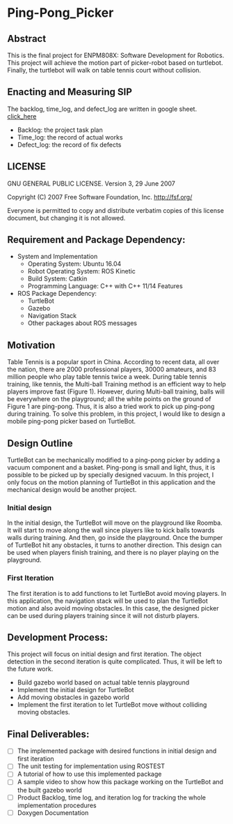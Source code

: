 # Ping-Pong_Picker
## Abstract
This is the final project for ENPM808X: Software Development for Robotics. This project will achieve the motion part of picker-robot based on turtlebot. Finally, the turtlebot will walk on table tennis court without collision. 

## Enacting and Measuring SIP
The backlog, time_log, and defect_log are written in google sheet. [click_here](https://docs.google.com/spreadsheets/d/1oc-uXwMSMHGoVznmhH2XxiHXGW3xBzAiTr5E5UuIOBQ/edit?usp=sharing)
- Backlog: the project task plan
- Time_log: the record of actual works
- Defect_log: the record of fix defects

## LICENSE
GNU GENERAL PUBLIC LICENSE. Version 3, 29 June 2007

Copyright (C) 2007 Free Software Foundation, Inc. <http://fsf.org/>

Everyone is permitted to copy and distribute verbatim copies of this license document, but changing it is not allowed.

## Requirement and Package Dependency:
- System and Implementation
  - Operating System: Ubuntu 16.04
  - Robot Operating System: ROS Kinetic
  - Build System: Catkin
  - Programming Language: C++ with C++ 11/14 Features
- ROS Package Dependency:
  - TurtleBot
  - Gazebo
  - Navigation Stack
  - Other packages about ROS messages

## Motivation
Table Tennis is a popular sport in China. According to recent data, all over the nation, there are
2000 professional players, 30000 amateurs, and 83 million people who play table tennis twice a
week. During table tennis training, like tennis, the Multi-ball Training method is an efficient way
to help players improve fast (Figure 1). However, during Multi-ball training, balls will be
everywhere on the playground; all the white points on the ground of Figure 1 are ping-pong.
Thus, it is also a tried work to pick up ping-pong during training. To solve this problem, in this
project, I would like to design a mobile ping-pong picker based on TurtleBot.

## Design Outline
TurtleBot can be mechanically modified to a ping-pong picker by adding a vacuum component
and a basket. Ping-pong is small and light, thus, it is possible to be picked up by specially
designed vacuum. In this project, I only focus on the motion planning of TurtleBot in this
application and the mechanical design would be another project.

### Initial design
In the initial design, the TurtleBot will move on the playground like Roomba. It will start to move
along the wall since players like to kick balls towards walls during training. And then, go inside
the playground. Once the bumper of TurtleBot hit any obstacles, it turns to another direction.
This design can be used when players finish training, and there is no player playing on the
playground.

### First Iteration
The first iteration is to add functions to let TurtleBot avoid moving players. In this application, the
navigation stack will be used to plan the TurtleBot motion and also avoid moving obstacles. In
this case, the designed picker can be used during players training since it will not disturb
players.

## Development Process:
This project will focus on initial design and first iteration. The object detection in the second
iteration is quite complicated. Thus, it will be left to the future work.
- Build gazebo world based on actual table tennis playground
- Implement the initial design for TurtleBot
- Add moving obstacles in gazebo world
- Implement the first iteration to let TurtleBot move without colliding moving obstacles.

## Final Deliverables:
- [ ] The implemented package with desired functions in initial design and first iteration
- [ ] The unit testing for implementation using ROSTEST
- [ ] A tutorial of how to use this implemented package
- [ ] A sample video to show how this package working on the TurtleBot and the built gazebo world
- [ ] Product Backlog, time log, and iteration log for tracking the whole implementation procedures
- [ ] Doxygen Documentation
